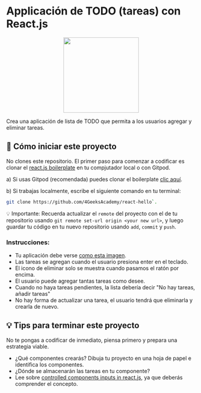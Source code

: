 <!--hide-->
# Applicación de TODO (tareas) con React.js
<!--hide-->

<p align="center">
  <img height="200" src="https://github.com/breatheco-de/exercise-todo-list/blob/master/preview.gif?raw=true" />
</p>

Crea una aplicación de lista de TODO que permita a los usuarios agregar y eliminar tareas.

## 🌱  Cómo iniciar este proyecto

No clones este repositorio. El primer paso para comenzar a codificar es clonar el [react.js boilerplate](https://github.com/4GeeksAcademy/react-hello) en tu compjutador local o con Gitpod.

a) Si usas Gitpod (recomendada) puedes clonar el boilerplate [clic aquí](https://gitpod.io#https://github.com/4GeeksAcademy/react-hello).

b) Si trabajas localmente, escribe el siguiente comando en tu terminal:
 ```sh
 git clone https://github.com/4GeeksAcademy/react-hello`.
```

💡 Importante: Recuerda actualizar el `remote` del proyecto con el de tu repositorio usando `git remote set-url origin <your new url>`, y luego guardar tu código en tu nuevo repositorio usando `add`, `commit` y `push`.

### Instrucciones:

- Tu aplicación debe verse [como esta imagen](https://github.com/breatheco-de/exercise-todo-list/blob/master/preview.gif?raw=true).
- Las tareas se agregan cuando el usuario presiona enter en el teclado.
- El icono de eliminar solo se muestra cuando pasamos el ratón por encima.
- El usuario puede agregar tantas tareas como desee.
- Cuando no haya tareas pendientes, la lista debería decir "No hay tareas, añadir tareas"
- No hay forma de actualizar una tarea, el usuario tendrá que eliminarla y crearla de nuevo.

## 💡 Tips para terminar este proyecto

No te pongas a codificar de inmediato, piensa primero y prepara una estrategia viable. 

- ¿Qué componentes crearás? Dibuja tu proyecto en una hoja de papel e identifica los componentes.
- ¿Dónde se almacenarán las tareas en tu componente?
- Lee sobre [controlled components inputs in react.js](https://www.youtube.com/watch?v=A6YxkyR_T8c&t=15s), ya que deberás comprender el concepto.
